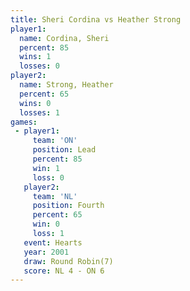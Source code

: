 ```yaml
---
title: Sheri Cordina vs Heather Strong
player1:               
  name: Cordina, Sheri 
  percent: 85          
  wins: 1              
  losses: 0            
player2:               
  name: Strong, Heather
  percent: 65          
  wins: 0              
  losses: 1            
games:
 - player1:        
     team: 'ON'    
     position: Lead
     percent: 85   
     win: 1        
     loss: 0       
   player2:          
     team: 'NL'      
     position: Fourth
     percent: 65     
     win: 0          
     loss: 1         
   event: Hearts       
   year: 2001          
   draw: Round Robin(7)
   score: NL 4 - ON 6  
---
```


